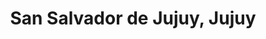 ---
title: San Salvador de Jujuy, Jujuy
url: /san-salvador-de-jujuy-jujuy/
latitude: -24.197
longitude: -65.309
---